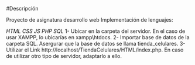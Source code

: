 #Descripción

Proyecto de asignatura desarrollo web
Implementación de lenguajes:

*HTML*
*CSS*
*JS*
*PHP*
*SQL*
1- Ubicar en la carpeta del servidor. En el caso de usar XAMPP, lo ubicarías en xampp\htdocs\.
2- Importar base de datos de la carpeta SQL. Asergurar que la base de datos se llama tienda_celulares.
3- Utilizar el Link http://localhost/TiendaCelulares/HTML/index.php. En caso de utilizar otro tipo de servidor, adaptarlo a ello.
